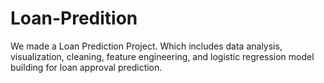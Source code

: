 # Loan-Predition
We made a Loan Prediction Project. Which includes data analysis, visualization, cleaning, feature engineering, and logistic regression model building for loan approval prediction.
